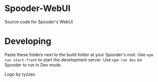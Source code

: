 # Spooder-WebUI
 Source code for Spooder's WebUI
# Developing
Paste these folders next to the build folder at your Spooder's root. Use `npm run start-front` to start the development server. Use `npm run dev` on Spooder to run in Dev mode.

Logo by tyzzex
